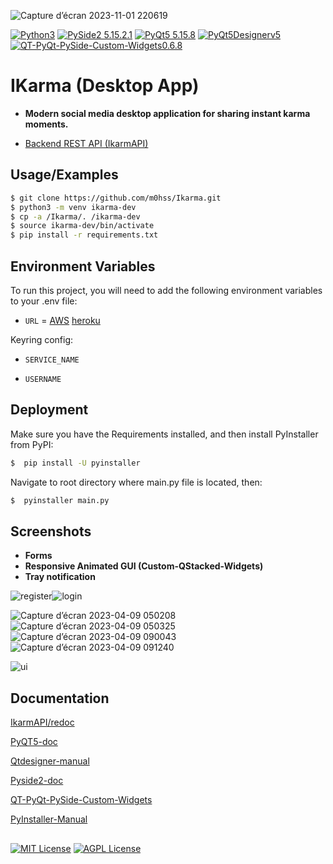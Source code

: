 ![Capture d’écran 2023-11-01 220619](https://github.com/m0hss/Ikarma/assets/60576085/09b96929-ca62-4ffe-9d7f-e76872aa683c)

[![Python3](https://img.shields.io/badge/Python-3.10.9-green)](https://www.python.org/downloads/release/python-3109/)  [![PySide2 5.15.2.1](https://img.shields.io/badge/PySide2-5.15.2.1-green)](https://pypi.org/project/PySide2/)  [![PyQt5 5.15.8](https://img.shields.io/badge/PyQt5-5.15.8-green%20)](https://pypi.org/project/PyQt5/5.15.8/)  [![PyQt5Designerv5](https://img.shields.io/badge/PyQt5Designer-5.14.1-green%20%20)](https://pypi.org/project/PyQt5/5.15.8/)  [![QT-PyQt-PySide-Custom-Widgets0.6.8](https://img.shields.io/badge/QT--PyQt--PySide--Custom--Widgets-0.6.8-green%20
)](https://khamisikibet.github.io/QT-PyQt-PySide-Custom-Widgets/)



# IKarma (Desktop App)

- **Modern social media desktop application for sharing instant karma moments.**


 - [Backend REST API (IkarmAPI)](https://github.com/m0hss/IkarmaAPI)

## Usage/Examples


```bash
$ git clone https://github.com/m0hss/Ikarma.git
$ python3 -m venv ikarma-dev
$ cp -a /Ikarma/. /ikarma-dev
$ source ikarma-dev/bin/activate
$ pip install -r requirements.txt
```

## Environment Variables

To run this project, you will need to add the following environment variables to your .env file:


- `URL` =  [AWS](http://ec2-16-170-146-217.eu-north-1.compute.amazonaws.com) [heroku](https://ikapi-94b1570fbebb.herokuapp.com)
  

Keyring config:

- `SERVICE_NAME`

- `USERNAME`




## Deployment

Make sure you have the Requirements installed, and then install PyInstaller from PyPI:

```bash
$  pip install -U pyinstaller

```

Navigate to root directory where main.py file is located, then:
```bash
$  pyinstaller main.py
```


## Screenshots

- **Forms**
- **Responsive Animated GUI (Custom-QStacked-Widgets)**
- **Tray notification**

![register](https://github.com/m0hss/Ikarma/assets/60576085/126f1805-25ed-47de-a3e4-e0f74ed6140a)![login](https://github.com/m0hss/Ikarma/assets/60576085/baaa65ad-7199-46b9-b8a9-53966a0209d9)

![Capture d’écran 2023-04-09 050208](https://github.com/m0hss/Ikarma/assets/60576085/44d7e9fc-ed78-4c27-8da3-1d25c07c3b76)![Capture d’écran 2023-04-09 050325](https://github.com/m0hss/Ikarma/assets/60576085/ee4b8504-2ea3-4948-ac1a-3f51432f1f28)![Capture d’écran 2023-04-09 090043](https://github.com/m0hss/Ikarma/assets/60576085/61ec7ac9-376f-4798-98e8-6ecafa9a6d07)![Capture d’écran 2023-04-09 091240](https://github.com/m0hss/Ikarma/assets/60576085/c8f08f34-1b02-4337-ae56-03f1d31c3df8)

![ui](https://github.com/m0hss/Ikarma/assets/60576085/79cac8a9-2bee-4654-ae34-ae23fdd7626f)


## Documentation

[IkarmAPI/redoc](http://ec2-16-170-146-217.eu-north-1.compute.amazonaws.com/redoc)

[PyQT5-doc](https://doc.qt.io/qtforpython-5/contents.html)

[Qtdesigner-manual](https://doc.qt.io/qtforpython-6/overviews/qtdesigner-manual.html)

[Pyside2-doc](https://www.pythonguis.com/pyside2-tutorial/)

[QT-PyQt-PySide-Custom-Widgets](https://khamisikibet.github.io/QT-PyQt-PySide-Custom-Widgets/)

[PyInstaller-Manual](https://pyinstaller.org/en/stable/)




##

[![MIT License](https://img.shields.io/badge/License-MIT-green.svg)](https://choosealicense.com/licenses/mit/)
[![AGPL License](https://img.shields.io/badge/license-AGPL-blue.svg)](http://www.gnu.org/licenses/agpl-3.0)


